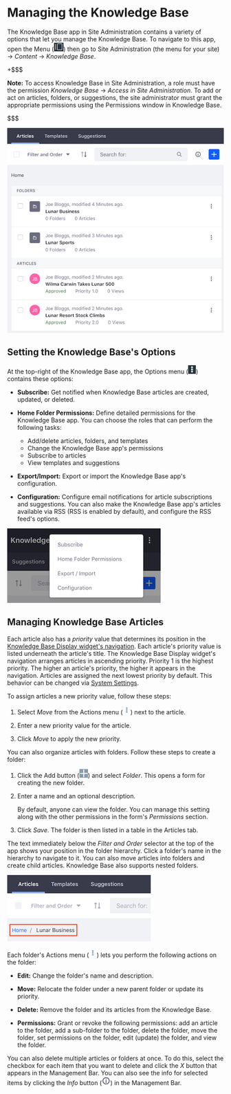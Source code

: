 # Managing the Knowledge Base

The Knowledge Base app in Site Administration contains a variety of options that 
let you manage the Knowledge Base. To navigate to this app, open the Menu 
(![Menu](../../../../images/icon-menu.png)) then go to Site Administration (the 
menu for your site) &rarr; *Content* &rarr; *Knowledge Base*. 

+$$$

**Note:** To access Knowledge Base in Site Administration, a role must have the 
permission *Knowledge Base* &rarr; *Access in Site Administration*. To add or 
act on articles, folders, or suggestions, the site administrator must grant the 
appropriate permissions using the Permissions window in Knowledge Base. 

$$$

![Figure 1: You can manage Knowledge Base articles, folders, and suggestions.](../../../../images/kb-admin-articles.png)

## Setting the Knowledge Base's Options

At the top-right of the Knowledge Base app, the Options menu 
(![Options](../../../../images/icon-options.png)) contains these options: 

-   **Subscribe:** Get notified when Knowledge Base articles are created, 
    updated, or deleted. 

-   **Home Folder Permissions:** Define detailed permissions for the Knowledge 
    Base app. You can choose the roles that can perform the following tasks: 

    -   Add/delete articles, folders, and templates 
    -   Change the Knowledge Base app's permissions 
    -   Subscribe to articles
    -   View templates and suggestions

-   **Export/Import:** Export or import the Knowledge Base app's configuration. 

-   **Configuration:** Configure email notifications for article subscriptions 
    and suggestions. You can also make the Knowledge Base app's articles 
    available via RSS (RSS is enabled by default), and configure the RSS feed's 
    options. 

![Figure 1: The Knowledge Base App's options.](../../../../images/kb-admin-options.png)

## Managing Knowledge Base Articles

Each article also has a *priority* value that determines its position in the 
[Knowledge Base Display widget's navigation](liferay.com). 
Each article's priority value is listed underneath the article's title. The 
Knowledge Base Display widget's navigation arranges articles in ascending 
priority. Priority 1 is the highest priority. The higher an article's priority, 
the higher it appears in the navigation. Articles are assigned the next lowest 
priority by default. This behavior can be changed via 
[System Settings](liferay.com). 

To assign articles a new priority value, follow these steps: 

1.  Select *Move* from the Actions menu 
    (![Actions](../../../../images/icon-actions.png)) next to the article. 

2.  Enter a new priority value for the article. 

3.  Click *Move* to apply the new priority. 

You can also organize articles with folders. Follow these steps to create a 
folder:

1.  Click the Add button
    (![Add](../../../../images/icon-portlet-add-control.png)) and select 
    *Folder*. This opens a form for creating the new folder. 

2.  Enter a name and an optional description. 

    By default, anyone can view the folder. You can manage this setting along 
    with the other permissions in the form's *Permissions* section. 

3.  Click *Save*. The folder is then listed in a table in the Articles tab. 

The text immediately below the *Filter and Order* selector at the top of the 
app shows your position in the folder hierarchy. Click a folder's name in the 
hierarchy to navigate to it. You can also move articles into folders and create 
child articles. Knowledge Base also supports nested folders.

![Figure 2: This screenshot uses a red box to highlight the text that indicates the current position in the folder hierarchy.](../../../../images/kb-admin-folder-hierarchy.png)

Each folder's Actions menu 
(![Actions](../../../../images/icon-actions.png)) lets you perform the following 
actions on the folder: 

-   **Edit:** Change the folder's name and description.

-   **Move:** Relocate the folder under a new parent folder or update its
    priority. 

-   **Delete:** Remove the folder and its articles from the Knowledge Base. 

-   **Permissions:** Grant or revoke the following permissions: add an article 
    to the folder, add a sub-folder to the folder, delete the folder, move the 
    folder, set permissions on the folder, edit (update) the folder, and view 
    the folder. 

You can also delete multiple articles or folders at once. To do this, select the 
checkbox for each item that you want to delete and click the *X* button that 
appears in the Management Bar. You can also see the info for selected items by 
clicking the *Info* button 
(![Info](../../../../images/icon-information-dm.png)) in the Management Bar. 
